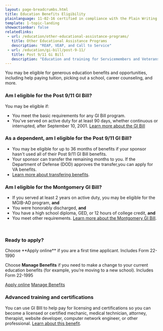 ```yaml
---
layout: page-breadcrumbs.html
title: Education Benefits Eligibility 
plainlanguage: 11-02-16 certified in compliance with the Plain Writing Act
template: 1-topic-landing
showactionbar: false
relatedlinks:
 - url: /education/other-educational-assistance-programs/
   title: Other Educational Assistance Programs
   description: "REAP, VEAP, and Call to Service"
 - url: /education/gi-bill/post-9-11/
   title: Post 9/11 Gi Bill
   description: "Education and training for Servicemembers and Veterans"
---
```


You may be eligible for generous education benefits and opportunities, including help paying tuition, picking out a school, career counseling, and more.

<div class="feature" markdown="1">

### Am I eligible for the Post 9/11 GI Bill?

You may be eligible if:

- You meet the basic requirements for any GI Bill program.
- You've served on active duty for at least 90 days, whether continuous or interrupted, after September 10, 2001.
[Learn more about the GI Bill](/education/gi-bill/post-9-11/)

### As a dependent, am I eligible for the Post 9/11 GI Bill?

- You may be eligible for up to 36 months of benefits if your sponsor hasn't used all of their Post 9/11 GI Bill benefits. 
- Your sponsor can transfer the remaining months to you. If the Department of Defense (DOD) approves the transfer,you can apply for VA benefits. 
- [Learn more about transfering benefits](/education/gi-bill/transfer/). 

### Am I eligible for the Montgomery GI Bill? 

- If you served at least 2 years on active duty, you may be eligible for the MGIB-AD program, **and**
- You were honorably discharged, **and**
- You have a high school diploma, GED, or 12 hours of college credit, **and** 
- You meet other requirements. [Learn more about the Montgomery GI Bill](/education/gi-bill/montgomery-active-duty/).

</div>

<div markdown="0"><br></div>

### Ready to apply?

</div>
Choose **Apply online** if you are a first time applicant.
Includes Form 22-1990

Choose **Manage Benefits** if you need to make a change to your current education benefits (for example, you’re moving to a new school).
Includes Form 22-1995

<a class="usa-button-primary va-button-primary" href="/education/apply-for-education-benefits/application/1990/introduction">Apply online</a>
<a href="/education/apply-for-education-benefits/application/1995" class="usa-button-primary usa-button-outline" target="_blank">Manage Benefits</a>

### Advanced training and certifications

You can use GI BIll to help pay for licensing and certifications so you can become a licensed or certified mechanic, medical technician, attorney, therapist, website developer, computer network engineer, or other professional. [Learn about this benefit](/education/advanced-training-and-certifications/).


<div markdown="0"><br></div>
